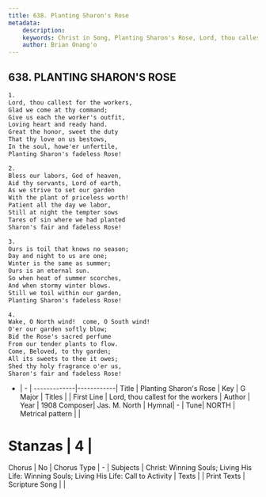 ```yaml
---
title: 638. Planting Sharon's Rose
metadata:
    description: 
    keywords: Christ in Song, Planting Sharon's Rose, Lord, thou callest for the workers, 
    author: Brian Onang'o
---
```



## 638. PLANTING SHARON'S ROSE

```txt
1.
Lord, thou callest for the workers,
Glad we come at thy command;
Give us each the worker's outfit,
Loving heart and ready hand.
Great the honor, sweet the duty
That thy love on us bestows,
In the soul, howe'er unfertile,
Planting Sharon's fadeless Rose!

2.
Bless our labors, God of heaven,
Aid thy servants, Lord of earth,
As we strive to set our garden
With the plant of priceless worth!
Patient all the day we labor,
Still at night the tempter sows
Tares of sin where we had planted
Sharon's fair and fadeless Rose!

3.
Ours is toil that knows no season;
Day and night to us are one;
Winter is the same as summer;
Ours is an eternal sun.
So when heat of summer scorches,
And when stormy winter blows.
Still we toil within our garden,
Planting Sharon's fadeless Rose!

4.
Wake, O North wind!  come, O South wind!
O'er our garden softly blow;
Bid the Rose's sacred perfume
From our tender plants to flow.
Come, Beloved, to thy garden;
All its sweets to thee it owes;
Shed thy holy fragrance o'er us,
Sharon's fair and fadeless Rose!
```

- |   -  |
-------------|------------|
Title | Planting Sharon's Rose |
Key | G Major |
Titles |  |
First Line | Lord, thou callest for the workers |
Author | 
Year | 1908
Composer| Jas. M. North |
Hymnal|  - |
Tune| NORTH |
Metrical pattern | |
# Stanzas | 4 |
Chorus | No |
Chorus Type | - |
Subjects | Christ: Winning Souls; Living His Life: Winning Souls; Living His Life: Call to Activity |
Texts |  |
Print Texts | 
Scripture Song |  |
  
